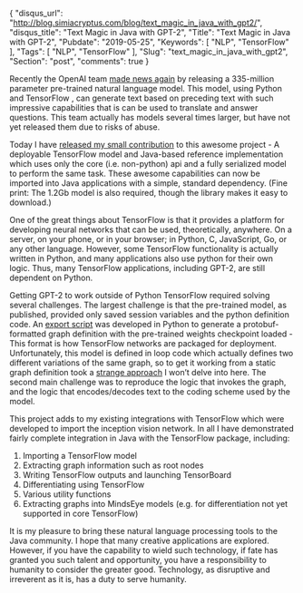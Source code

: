 {
  "disqus_url": "http://blog.simiacryptus.com/blog/text_magic_in_java_with_gpt2/",
  "disqus_title": "Text Magic in Java with GPT-2",
  "Title": "Text Magic in Java with GPT-2",
  "Pubdate": "2019-05-25",
  "Keywords": [
    "NLP",
    "TensorFlow"
  ],
  "Tags": [
    "NLP",
    "TensorFlow"
  ],
  "Slug": "text_magic_in_java_with_gpt2",
  "Section": "post",
  "comments": true
}

Recently the OpenAI team [made news again](https://openai.com/blog/better-language-models/) by releasing a 335-million parameter pre-trained natural language model. This model, using Python and TensorFlow , can generate text based on preceding text with such impressive capabilities that is can be used to translate and answer questions. This team actually has models several times larger, but have not yet released them due to risks of abuse.

Today I have [released my small contribution](https://github.com/SimiaCryptus/tf-gpt-2) to this awesome project - A deployable TensorFlow model and Java-based reference implementation which uses only the core (i.e. non-python) api and a fully serialized model to perform the same task. These awesome capabilities can now be imported into Java applications with a simple, standard dependency. (Fine print: The 1.2Gb model is also required, though the library makes it easy to download.)

One of the great things about TensorFlow is that it provides a platform for developing neural networks that can be used, theoretically, anywhere. On a server, on your phone, or in your browser; in Python, C, JavaScript, Go, or any other language. However, some TensorFlow functionality is actually written in Python, and many applications also use python for their own logic. Thus, many TensorFlow applications, including GPT-2, are still dependent on Python.

Getting GPT-2 to work outside of Python TensorFlow required solving several challenges. The largest challenge is that the pre-trained model, as published, provided only saved session variables and the python definition code. An [export script](https://github.com/SimiaCryptus/gpt-2/blob/master/export_model.py) was developed in Python to generate a protobuf-formatted graph definition with the pre-trained weights checkpoint loaded - This format is how TensorFlow networks are packaged for deployment. Unfortunately, this model is defined in loop code which actually defines two different variations of the same graph, so to get it working from a static graph definition took a [strange approach](https://github.com/SimiaCryptus/tf-gpt-2/blob/master/src/main/java/com/simiacryptus/text/gpt2/GPT2Edit_345M.java) I won’t delve into here. The second main challenge was to reproduce the logic that invokes the graph, and the logic that encodes/decodes text to the coding scheme used by the model.

This project adds to my existing integrations with TensorFlow which were developed to import the inception vision network. In all I have demonstrated fairly complete integration in Java with the TensorFlow package, including:

1. Importing a TensorFlow model
1. Extracting graph information such as root nodes
1. Writing TensorFlow outputs and launching TensorBoard
1. Differentiating using TensorFlow
1. Various utility functions
1. Extracting graphs into MindsEye models (e.g. for differentiation not yet supported in core TensorFlow)

It is my pleasure to bring these natural language processing tools to the Java community. I hope that many creative applications are explored. However, if you have the capability to wield such technology, if fate has granted you such talent and opportunity, you have a responsibility to humanity to consider the greater good. Technology, as disruptive and irreverent as it is, has a duty to serve humanity.
